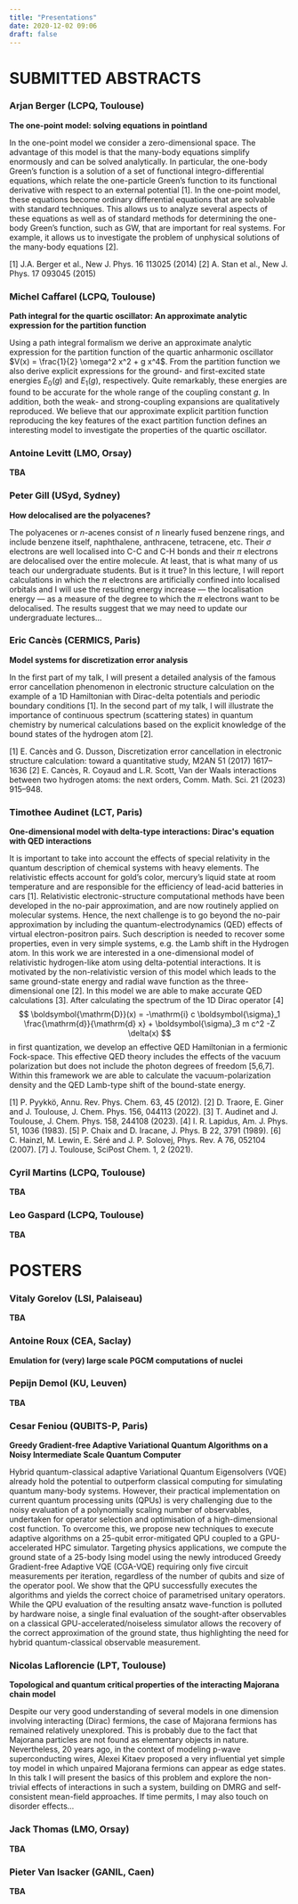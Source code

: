 ```yaml
---
title: "Presentations"
date: 2020-12-02 09:06
draft: false
---
```


# SUBMITTED ABSTRACTS

### Arjan Berger (LCPQ, Toulouse)

**The one-point model: solving equations in pointland**

In the one-point model we consider a zero-dimensional space.
The advantage of this model is that the many-body equations simplify enormously and can be solved analytically.
In particular, the one-body Greenʼs function is a solution of a set of functional integro-differential equations, which relate the one-particle Greenʼs
function to its functional derivative with respect to an external potential [1].
In the one-point model, these equations become ordinary differential equations that are solvable with standard techniques. 
This allows us to analyze several aspects of these equations as well as of standard methods for determining the one-body Greenʼs function, such as GW, that are important for real systems.
For example, it allows us to investigate the problem of unphysical solutions of the many-body equations [2].

[1] J.A. Berger et al., New J. Phys. 16 113025 (2014)
[2] A. Stan et al., New J. Phys. 17 093045 (2015)

### Michel Caffarel (LCPQ, Toulouse)

**Path integral for the quartic oscillator: An approximate analytic expression for the partition function**

Using a path integral formalism 
we derive an approximate analytic expression for the partition function of the quartic anharmonic oscillator $V(x) = \frac{1}{2} 
\omega^2 x^2 + g x^4$. From the partition function we also derive explicit expressions for the ground-
and first-excited state energies $E_0(g)$ and $E_1(g)$, respectively. 
Quite remarkably, these energies are found to be accurate for the whole range
of the coupling constant $g$. In addition, both the weak- and strong-coupling expansions are qualitatively 
reproduced.
We believe that 
our approximate explicit partition function reproducing the key features of the exact partition function 
defines an interesting model to investigate 
the properties of the quartic oscillator.

### Antoine Levitt (LMO, Orsay)

**TBA**

### Peter Gill (USyd, Sydney)

**How delocalised are the polyacenes?**

The polyacenes or $n$-acenes consist of $n$ linearly fused benzene rings, and include benzene itself, naphthalene, anthracene, tetracene, etc.  Their $\sigma$ electrons are well localised into C-C and C-H bonds and their $\pi$ electrons are delocalised over the entire molecule.  At least, that is what many of us teach our undergraduate students.  But is it true?  In this lecture, I will report calculations in which the $\pi$ electrons are artificially confined into localised orbitals and I will use the resulting energy increase — the localisation energy — as a measure of the degree to which the $\pi$ electrons want to be delocalised.  The results suggest that we may need to update our undergraduate lectures…

### Eric Cancès (CERMICS, Paris)

**Model systems for discretization error analysis**

In the first part of my talk, I will present a detailed analysis of the famous error cancellation phenomenon in electronic structure calculation on the example of a 1D Hamiltonian with Dirac-delta potentials and periodic boundary conditions [1]. In the second part of my talk, I will illustrate the importance of continuous spectrum (scattering states) in quantum chemistry by numerical calculations based on the explicit knowledge of the bound states of the hydrogen atom [2].

[1] E. Cancès and G. Dusson, Discretization error cancellation in electronic structure calculation: toward a quantitative study, M2AN 51 (2017) 1617–1636
[2] E. Cancès, R. Coyaud and L.R. Scott, Van der Waals interactions between two hydrogen atoms: the next orders, Comm. Math. Sci. 21 (2023) 915–948.

### Timothee Audinet (LCT, Paris)

**One-dimensional model with delta-type interactions: Dirac's equation with QED interactions**

It is important to take into account the effects of special relativity in the quantum description of chemical systems with heavy elements. The relativistic effects account for gold’s color, mercury’s liquid state at room temperature and are responsible for the efficiency of lead-acid batteries in cars [1]. Relativistic electronic-structure computational methods have been developed in the no-pair approximation, and are now routinely applied on molecular systems. Hence, the next challenge is to go beyond the no-pair approximation by including the quantum-electrodynamics (QED) effects of virtual electron-positron pairs. Such description is needed to recover some properties, even in very simple systems, e.g. the Lamb shift in the Hydrogen atom.
In this work we are interested in a one-dimensional model of relativistic hydrogen-like atom using delta-potential interactions. It is motivated by the non-relativistic version of this model which leads to the same ground-state energy and radial wave function as the three-dimensional one [2]. In this model we are able to make accurate QED calculations [3]. After calculating the spectrum of the 1D Dirac operator [4]
$$
\boldsymbol{\mathrm{D}}(x) = -\mathrm{i} c \boldsymbol{\sigma}_1 \frac{\mathrm{d}}{\mathrm{d} x} + \boldsymbol{\sigma}_3 m c^2  -Z \delta(x)
$$
in first quantization, we develop an effective QED Hamiltonian in a fermionic Fock-space. This effective QED theory includes the effects of the vacuum polarization but does not include the photon degrees of freedom [5,6,7]. Within this framework we are able to calculate the vacuum-polarization density and the QED Lamb-type shift of the bound-state energy.


[1] P. Pyykkö, Annu. Rev. Phys. Chem. 63, 45 (2012).
[2] D. Traore, E. Giner and J. Toulouse, J. Chem. Phys. 156, 044113 (2022).
[3] T. Audinet and J. Toulouse, J. Chem. Phys. 158, 244108 (2023).
[4] I. R. Lapidus, Am. J. Phys. 51, 1036 (1983).
[5] P. Chaix and D. Iracane, J. Phys. B 22, 3791 (1989).
[6] C. Hainzl, M. Lewin, E. Séré and J. P. Solovej, Phys. Rev. A 76, 052104 (2007).
[7] J. Toulouse, SciPost Chem. 1, 2 (2021).

### Cyril Martins (LCPQ, Toulouse)

**TBA**

### Leo Gaspard (LCPQ, Toulouse)

**TBA**

# POSTERS

### Vitaly Gorelov (LSI, Palaiseau)

**TBA**

### Antoine Roux (CEA, Saclay)

**Emulation for (very) large scale PGCM computations of nuclei**

### Pepijn Demol (KU, Leuven)

**TBA**

### Cesar Feniou (QUBITS-P, Paris)

**Greedy Gradient-free Adaptive Variational Quantum Algorithms on a Noisy Intermediate Scale Quantum Computer**

Hybrid quantum-classical adaptive Variational Quantum Eigensolvers (VQE) already hold the potential to outperform classical computing for simulating quantum many-body systems. However, their practical implementation on current quantum processing units (QPUs) is very challenging due to the noisy evaluation of a polynomially scaling number of observables, undertaken for operator selection and optimisation of a high-dimensional cost function. To overcome this, we propose new techniques to execute adaptive algorithms on a 25-qubit error-mitigated QPU coupled to a GPU-accelerated HPC simulator. Targeting physics applications, we compute the ground state of a 25-body Ising model using the newly introduced Greedy Gradient-free Adaptive VQE (CGA-VQE) requiring only five circuit measurements per iteration, regardless of the number of qubits and size of the operator pool. We show that the QPU successfully executes the algorithms and yields the correct choice of parametrised unitary operators. While the QPU evaluation of the resulting ansatz wave-function is polluted by hardware noise, a single final evaluation of the sought-after observables on a classical GPU-accelerated/noiseless simulator allows the recovery of the correct approximation of the ground state, thus highlighting the need for hybrid quantum-classical observable measurement.

### Nicolas Laflorencie (LPT, Toulouse)

**Topological and quantum critical properties of the interacting Majorana chain model**

Despite our very good understanding of several models in one dimension involving interacting (Dirac) fermions, the case of Majorana fermions has remained relatively unexplored. This is probably due to the fact that Majorana particles are not found as elementary objects in nature. Nevertheless, 20 years ago, in the context of modeling p-wave superconducting wires, Alexei Kitaev proposed a very influential yet simple toy model in which unpaired Majorana fermions can appear as edge states. In this talk I will present the basics of this problem and explore the non-trivial effects of interactions in such a system, building on DMRG and self-consistent mean-field approaches. If time permits, I may also touch on disorder effects...

### Jack Thomas (LMO, Orsay) 

**TBA**

### Pieter Van Isacker (GANIL, Caen)

**TBA**

 
